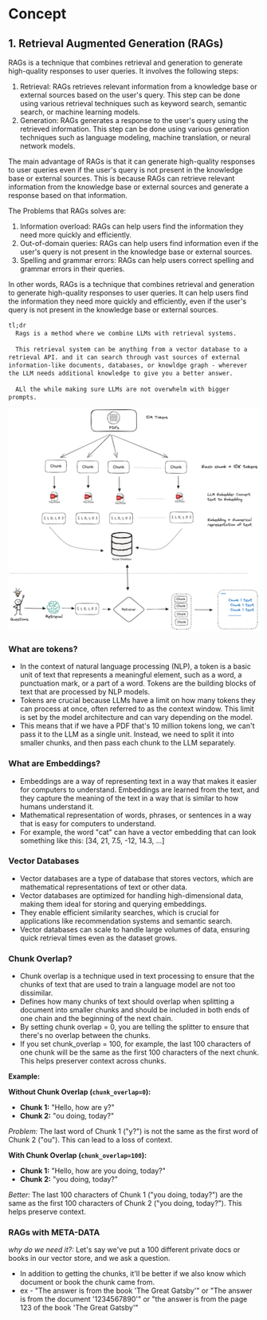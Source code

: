 # Concept
## 1. Retrieval Augmented Generation (RAGs)

RAGs is a technique that combines retrieval and generation to generate high-quality responses to user queries. It involves the following steps:
1. Retrieval: RAGs retrieves relevant information from a knowledge base or external sources based on the user's query. This step can be done using various retrieval techniques such as keyword search, semantic search, or machine learning models.
2. Generation: RAGs generates a response to the user's query using the retrieved information. This step can be done using various generation techniques such as language modeling, machine translation, or neural network models.

The main advantage of RAGs is that it can generate high-quality responses to user queries even if the user's query is not present in the knowledge base or external sources. This is because RAGs can retrieve relevant information from the knowledge base or external sources and generate a response based on that information.

The Problems that RAGs solves are:
1. Information overload: RAGs can help users find the information they need more quickly and efficiently.
2. Out-of-domain queries: RAGs can help users find information even if the user's query is not present in the knowledge base or external sources.
3. Spelling and grammar errors: RAGs can help users correct spelling and grammar errors in their queries.

In other words, RAGs is a technique that combines retrieval and generation to generate high-quality responses to user queries. It can help users find the information they need more quickly and efficiently, even if the user's query is not present in the knowledge base or external sources.

```
tl;dr 
  Rags is a method where we combine LLMs with retrieval systems.

  This retrieval system can be anything from a vector database to a retrieval API. and it can search through vast sources of external information-like documents, databases, or knowldge graph - wherever the LLM needs additional knowledge to give you a better answer.

  ALl the while making sure LLMs are not overwhelm with bigger prompts.
```

![RAGs Diagram](rag.excalidraw.png)

### What are tokens?

- In the context of natural language processing (NLP), a token is a basic unit of text that represents a meaningful element, such as a word, a punctuation mark, or a part of a word. Tokens are the building blocks of text that are processed by NLP models.
- Tokens are crucial because LLMs have a limit on how many tokens they can process at once, often referred to as the context window. This limit is set by the model architecture and can vary depending on the model.
- This means that if we have a PDF that's 10 million tokens long, we can't pass it to the LLM as a single unit. Instead, we need to split it into smaller chunks, and then pass each chunk to the LLM separately.

### What are Embeddings?
- Embeddings are a way of representing text in a way that makes it easier for computers to understand. Embeddings are learned from the text, and they capture the meaning of the text in a way that is similar to how humans understand it.
- Mathematical representation of words, phrases, or sentences in a way that is easy for computers to understand.
- For example, the word "cat" can have a vector embedding that can look something like this: [34, 21, 7.5, -12, 14.3, ...]

### Vector Databases
- Vector databases are a type of database that stores vectors, which are mathematical representations of text or other data.
- Vector databases are optimized for handling high-dimensional data, making them ideal for storing and querying embeddings.
- They enable efficient similarity searches, which is crucial for applications like recommendation systems and semantic search.
- Vector databases can scale to handle large volumes of data, ensuring quick retrieval times even as the dataset grows.

### Chunk Overlap?
- Chunk overlap is a technique used in text processing to ensure that the chunks of text that are used to train a language model are not too dissimilar.
- Defines how many chunks of text should overlap when splitting a document into smaller chunks and should be included in both ends of one chain and the beginning of the next chain.
- By setting chunk overlap = 0, you are telling the splitter to ensure that there's no overlap between the chunks.
- If you set chunk_overlap = 100, for example, the last 100 characters of one chunk will be the same as the first 100 characters of the next chunk. This helps preserver context across chunks.

**Example:**

**Without Chunk Overlap (`chunk_overlap=0`):**

- **Chunk 1:** "Hello, how are y?"
- **Chunk 2:** "ou doing, today?"

*Problem:* The last word of Chunk 1 ("y?") is not the same as the first word of Chunk 2 ("ou"). This can lead to a loss of context.

**With Chunk Overlap (`chunk_overlap=100`):**

- **Chunk 1:** "Hello, how are you doing, today?"
- **Chunk 2:** "you doing, today?"

*Better:* The last 100 characters of Chunk 1 ("you doing, today?") are the same as the first 100 characters of Chunk 2 ("you doing, today?"). This helps preserve context.

### RAGs with META-DATA
 *why do we need it?:* Let's say we've put a 100 different private docs or books in our vector store, and we ask a question.

 - In addition to getting the chunks, it'll be better if we also know which document or book the chunk came from. 
 - ex - "The answer is from the book 'The Great Gatsby'" or "The answer is from the document '1234567890'" or "the answer is from the page 123 of the book 'The Great Gatsby'"